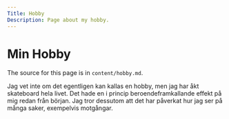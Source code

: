 ```yaml
---
Title: Hobby
Description: Page about my hobby.
---
```


Min Hobby
==========================

The source for this page is in `content/hobby.md`.

Jag vet inte om det egentligen kan kallas en hobby, men jag har åkt skateboard hela livet. Det hade en i princip beroendeframkallande effekt på mig redan från början. Jag tror dessutom att det har påverkat hur jag ser på många saker, exempelvis motgångar.
